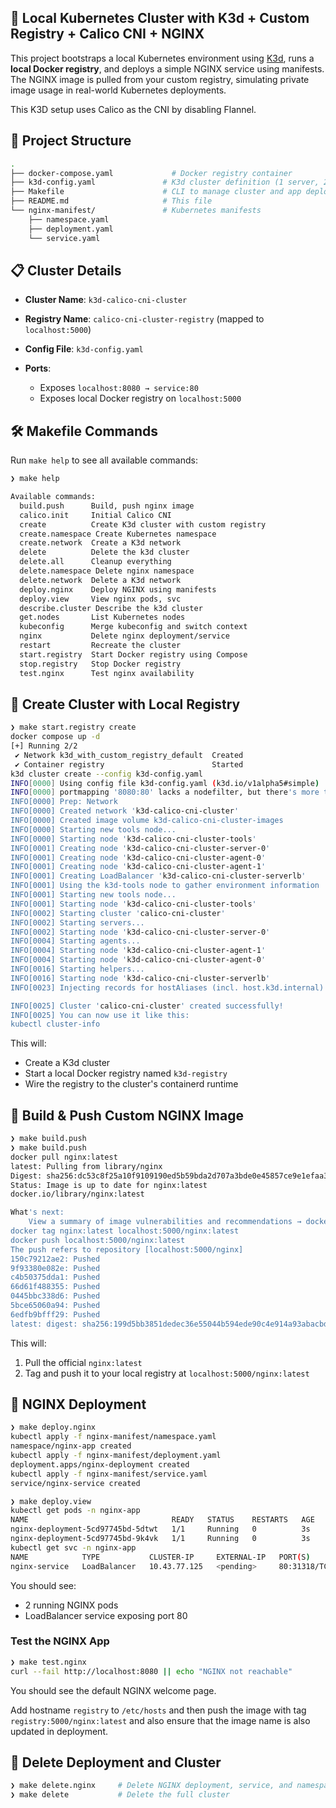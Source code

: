 ## 🚀 Local Kubernetes Cluster with K3d + Custom Registry + Calico CNI + NGINX 

This project bootstraps a local Kubernetes environment using [K3d](https://k3d.io/), runs a **local Docker registry**, and deploys a simple NGINX service using manifests. The NGINX image is pulled from your custom registry, simulating private image usage in real-world Kubernetes deployments.

This K3D setup uses Calico as the CNI by disabling Flannel.
  

## 📁 Project Structure

```bash
.
├── docker-compose.yaml             # Docker registry container
├── k3d-config.yaml               # K3d cluster definition (1 server, 2 agents + custom registry)
├── Makefile                      # CLI to manage cluster and app deployment
├── README.md                     # This file
└── nginx-manifest/               # Kubernetes manifests
    ├── namespace.yaml
    ├── deployment.yaml
    └── service.yaml
```


## 📋 Cluster Details

* **Cluster Name**: `k3d-calico-cni-cluster`
* **Registry Name**: `calico-cni-cluster-registry` (mapped to `localhost:5000`)
* **Config File**: `k3d-config.yaml`
* **Ports**:

  * Exposes `localhost:8080 → service:80`
  * Exposes local Docker registry on `localhost:5000`


## 🛠️ Makefile Commands

Run `make help` to see all available commands:

```bash
❯ make help

Available commands:
  build.push      Build, push nginx image
  calico.init     Initial Calico CNI
  create          Create K3d cluster with custom registry
  create.namespace Create Kubernetes namespace
  create.network  Create a K3d network
  delete          Delete the k3d cluster
  delete.all      Cleanup everything
  delete.namespace Delete nginx namespace
  delete.network  Delete a K3d network
  deploy.nginx    Deploy NGINX using manifests
  deploy.view     View nginx pods, svc
  describe.cluster Describe the k3d cluster
  get.nodes       List Kubernetes nodes
  kubeconfig      Merge kubeconfig and switch context
  nginx           Delete nginx deployment/service
  restart         Recreate the cluster
  start.registry  Start Docker registry using Compose
  stop.registry   Stop Docker registry
  test.nginx      Test nginx availability
```

## 🧰 Create Cluster with Local Registry

```bash
❯ make start.registry create
docker compose up -d
[+] Running 2/2
 ✔ Network k3d_with_custom_registry_default  Created                                                                                                                                                                                            0.0s
 ✔ Container registry                        Started                                                                                                                                                                                            0.1s
k3d cluster create --config k3d-config.yaml
INFO[0000] Using config file k3d-config.yaml (k3d.io/v1alpha5#simple)
INFO[0000] portmapping '8080:80' lacks a nodefilter, but there's more than one node: defaulting to [servers:*:proxy agents:*:proxy]
INFO[0000] Prep: Network
INFO[0000] Created network 'k3d-calico-cni-cluster'
INFO[0000] Created image volume k3d-calico-cni-cluster-images
INFO[0000] Starting new tools node...
INFO[0000] Starting node 'k3d-calico-cni-cluster-tools'
INFO[0001] Creating node 'k3d-calico-cni-cluster-server-0'
INFO[0001] Creating node 'k3d-calico-cni-cluster-agent-0'
INFO[0001] Creating node 'k3d-calico-cni-cluster-agent-1'
INFO[0001] Creating LoadBalancer 'k3d-calico-cni-cluster-serverlb'
INFO[0001] Using the k3d-tools node to gather environment information
INFO[0001] Starting new tools node...
INFO[0001] Starting node 'k3d-calico-cni-cluster-tools'
INFO[0002] Starting cluster 'calico-cni-cluster'
INFO[0002] Starting servers...
INFO[0002] Starting node 'k3d-calico-cni-cluster-server-0'
INFO[0004] Starting agents...
INFO[0004] Starting node 'k3d-calico-cni-cluster-agent-1'
INFO[0004] Starting node 'k3d-calico-cni-cluster-agent-0'
INFO[0016] Starting helpers...
INFO[0016] Starting node 'k3d-calico-cni-cluster-serverlb'
INFO[0023] Injecting records for hostAliases (incl. host.k3d.internal) and for 5 network members into CoreDNS configmap...

INFO[0025] Cluster 'calico-cni-cluster' created successfully!
INFO[0025] You can now use it like this:
kubectl cluster-info
```

This will:

* Create a K3d cluster
* Start a local Docker registry named `k3d-registry`
* Wire the registry to the cluster's containerd runtime


## 🐳 Build & Push Custom NGINX Image

```bash
❯ make build.push
❯ make build.push
docker pull nginx:latest
latest: Pulling from library/nginx
Digest: sha256:dc53c8f25a10f9109190ed5b59bda2d707a3bde0e45857ce9e1efaa32ff9cbc1
Status: Image is up to date for nginx:latest
docker.io/library/nginx:latest

What's next:
    View a summary of image vulnerabilities and recommendations → docker scout quickview nginx:latest
docker tag nginx:latest localhost:5000/nginx:latest
docker push localhost:5000/nginx:latest
The push refers to repository [localhost:5000/nginx]
150c79212ae2: Pushed
9f93380e082e: Pushed
c4b50375dda1: Pushed
66d61f488355: Pushed
0445bbc338d6: Pushed
5bce65060a94: Pushed
6edfb9bfff29: Pushed
latest: digest: sha256:199d5bb3851dedec36e55044b594ede90c4e914a93abacbd76055a647eb3da59 size: 1778
```

This will:

1. Pull the official `nginx:latest`
2. Tag and push it to your local registry at `localhost:5000/nginx:latest`


## 🚀 NGINX Deployment



```bash
❯ make deploy.nginx
kubectl apply -f nginx-manifest/namespace.yaml
namespace/nginx-app created
kubectl apply -f nginx-manifest/deployment.yaml
deployment.apps/nginx-deployment created
kubectl apply -f nginx-manifest/service.yaml
service/nginx-service created

❯ make deploy.view
kubectl get pods -n nginx-app
NAME                                READY   STATUS    RESTARTS   AGE
nginx-deployment-5cd97745bd-5dtwt   1/1     Running   0          3s
nginx-deployment-5cd97745bd-9k4vk   1/1     Running   0          3s
kubectl get svc -n nginx-app
NAME            TYPE           CLUSTER-IP     EXTERNAL-IP   PORT(S)        AGE
nginx-service   LoadBalancer   10.43.77.125   <pending>     80:31318/TCP   3s
```


You should see:

* 2 running NGINX pods
* LoadBalancer service exposing port 80



### Test the NGINX App

```bash
❯ make test.nginx
curl --fail http://localhost:8080 || echo "NGINX not reachable"
```

You should see the default NGINX welcome page.

Add hostname `registry` to `/etc/hosts` and then push the image with tag `registry:5000/nginx:latest` and also ensure that the image name is also updated in deployment.


## 🧹 Delete Deployment and Cluster

```bash
❯ make delete.nginx     # Delete NGINX deployment, service, and namespace
❯ make delete           # Delete the full cluster
```

